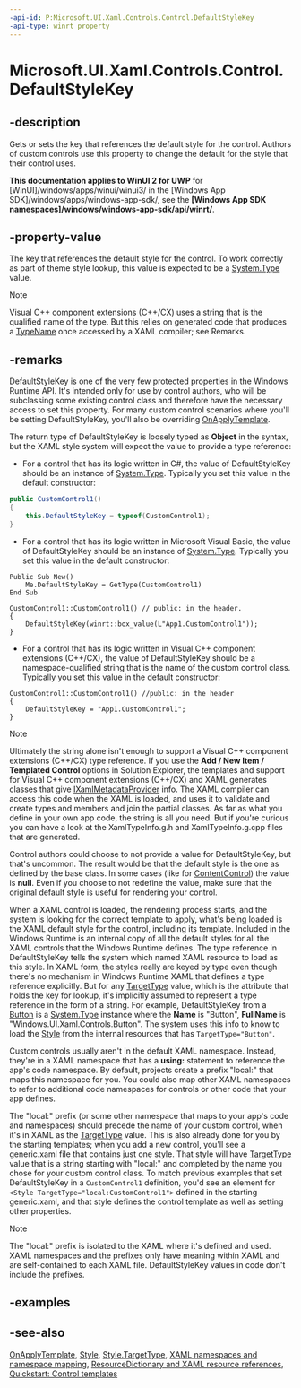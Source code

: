 ```yaml
---
-api-id: P:Microsoft.UI.Xaml.Controls.Control.DefaultStyleKey
-api-type: winrt property
---
```


<!-- Property syntax
protected object DefaultStyleKey { get;  set; }
-->

# Microsoft.UI.Xaml.Controls.Control.DefaultStyleKey

## -description

Gets or sets the key that references the default style for the control. Authors of custom controls use this property to change the default for the style that their control uses.

**This documentation applies to WinUI 2 for UWP** for [WinUI]/windows/apps/winui/winui3/ in the [Windows App SDK]/windows/apps/windows-app-sdk/, see the **[Windows App SDK namespaces]/windows/windows-app-sdk/api/winrt/**.

## -property-value

The key that references the default style for the control. To work correctly as part of theme style lookup, this value is expected to be a [System.Type](/dotnet/api/system.type?view=dotnet-uwp-10.0&preserve-view=true) value.

> [!NOTE]
> Visual C++ component extensions (C++/CX) uses a string that is the qualified name of the type. But this relies on generated code that produces a [TypeName](/uwp/api/windows.ui.xaml.interop.typename) once accessed by a XAML compiler; see Remarks.

## -remarks

 DefaultStyleKey is one of the very few protected properties in the Windows Runtime  API. It's intended only for use by control authors, who will be subclassing some existing control class and therefore have the necessary access to set this property. For many custom control scenarios where you'll be setting DefaultStyleKey, you'll also be overriding [OnApplyTemplate](../microsoft.ui.xaml/frameworkelement_onapplytemplate_1955470198.md).

The return type of DefaultStyleKey is loosely typed as **Object** in the syntax, but the XAML style system will expect the value to provide a type reference:

+ For a control that has its logic written in C#, the value of DefaultStyleKey should be an instance of [System.Type](/dotnet/api/system.type?view=dotnet-uwp-10.0&preserve-view=true). Typically you set this value in the default constructor:

```csharp
public CustomControl1()
{
    this.DefaultStyleKey = typeof(CustomControl1);
}
```

+ For a control that has its logic written in Microsoft Visual Basic, the value of DefaultStyleKey should be an instance of [System.Type](/dotnet/api/system.type?view=dotnet-uwp-10.0&preserve-view=true). Typically you set this value in the default constructor:

```vbnet
Public Sub New()
    Me.DefaultStyleKey = GetType(CustomControl1)
End Sub
```

```cppwinrt
CustomControl1::CustomControl1() // public: in the header.
{
	DefaultStyleKey(winrt::box_value(L"App1.CustomControl1"));
}
```

+ For a control that has its logic written in Visual C++ component extensions (C++/CX), the value of DefaultStyleKey should be a namespace-qualified string that is the name of the custom control class. Typically you set this value in the default constructor:

```cppcx
CustomControl1::CustomControl1() //public: in the header
{
    DefaultStyleKey = "App1.CustomControl1";
}
```

> [!NOTE]
> Ultimately the string alone isn't enough to support a Visual C++ component extensions (C++/CX) type reference. If you use the **Add / New Item / Templated Control** options in Solution Explorer, the templates and support for Visual C++ component extensions (C++/CX) and XAML generates classes that give [IXamlMetadataProvider](../microsoft.ui.xaml.markup/ixamlmetadataprovider.md) info. The XAML compiler can access this code when the XAML is loaded, and uses it to validate and create types and members and join the partial classes. As far as what you define in your own app code, the string is all you need. But if you're curious you can have a look at the XamlTypeInfo.g.h and XamlTypeInfo.g.cpp files that are generated.

Control authors could choose to not provide a value for DefaultStyleKey, but that's uncommon. The result would be that the default style is the one as defined by the base class. In some cases (like for [ContentControl](contentcontrol.md)) the value is **null**. Even if you choose to not redefine the value, make sure that the original default style is useful for rendering your control.

When a XAML control is loaded, the rendering process starts, and the system is looking for the correct template to apply, what's being loaded is the XAML default style for the control, including its template. Included in the Windows Runtime is an internal copy of all the default styles for all the XAML controls that the Windows Runtime defines. The type reference in DefaultStyleKey tells the system which named XAML resource to load as this style. In XAML form, the styles really are keyed by type even though there's no mechanism in Windows Runtime XAML that defines a type reference explicitly. But for any [TargetType](../microsoft.ui.xaml/style_targettype.md) value, which is the attribute that holds the key for lookup, it's implicitly assumed to represent a type reference in the form of a string. For example, DefaultStyleKey from a [Button](button.md) is a [System.Type](/dotnet/api/system.type?view=dotnet-uwp-10.0&preserve-view=true) instance where the **Name** is "Button", **FullName** is "Windows.UI.Xaml.Controls.Button". The system uses this info to know to load the [Style](../microsoft.ui.xaml/style.md) from the internal resources that has `TargetType="Button"`.

Custom controls usually aren't in the default XAML namespace. Instead, they're in a XAML namespace that has a **using:** statement to reference the app's code namespace. By default, projects create a prefix "local:" that maps this namespace for you. You could also map other XAML namespaces to refer to additional code namespaces for controls or other code that your app defines.

The "local:" prefix (or some other namespace that maps to your app's code and namespaces) should precede the name of your custom control, when it's in XAML as the [TargetType](../microsoft.ui.xaml/style_targettype.md) value. This is also already done for you by the starting templates; when you add a new control, you'll see a generic.xaml file that contains just one style. That style will have [TargetType](../microsoft.ui.xaml/style_targettype.md) value that is a string starting with "local:" and completed by the name you chose for your custom control class. To match previous examples that set DefaultStyleKey in a `CustomControl1` definition, you'd see an element for `<Style TargetType="local:CustomControl1">` defined in the starting generic.xaml, and that style defines the control template as well as setting other properties.

> [!NOTE]
> The "local:" prefix is isolated to the XAML where it's defined and used. XAML namespaces and the prefixes only have meaning within XAML and are self-contained to each XAML file. DefaultStyleKey values in code don't include the prefixes.

## -examples

## -see-also
[OnApplyTemplate](../microsoft.ui.xaml/frameworkelement_onapplytemplate_1955470198.md), [Style](../microsoft.ui.xaml/style.md), [Style.TargetType](../microsoft.ui.xaml/style_targettype.md), [XAML namespaces and namespace mapping](/windows/uwp/xaml-platform/xaml-namespaces-and-namespace-mapping), [ResourceDictionary and XAML resource references](/windows/uwp/controls-and-patterns/resourcedictionary-and-xaml-resource-references), [Quickstart: Control templates](/previous-versions/windows/apps/hh465374(v=win.10))
